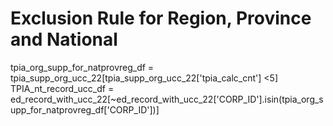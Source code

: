 # Exclusion Rule for Region, Province and National
tpia_org_supp_for_natprovreg_df = tpia_supp_org_ucc_22[tpia_supp_org_ucc_22['tpia_calc_cnt'] <5]
TPIA_nt_record_ucc_df = ed_record_with_ucc_22[~ed_record_with_ucc_22['CORP_ID'].isin(tpia_org_supp_for_natprovreg_df['CORP_ID'])]
